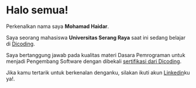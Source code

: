 # Halo semua! 

Perkenalkan nama saya **Mohamad Haidar**.<br>

Saya seorang mahasiswa **Universitas Serang Raya** saat ini sedang belajar di [Dicoding](https://www.dicoding.com/).<br>

Saya bertanggung jawab pada kualitas materi Dasara Pemrograman untuk menjadi Pengembang Software dengan dibekali [sertifikasi dari Dicoding](https://drive.google.com/file/d/1OpXzTcNdr1u1WFkMVddCWk6yQYdSy7IZ/view?usp=sharing).<br>

Jika kamu tertarik untuk berkenalan denganku, silakan ikuti akun [Linkedin](https://www.linkedin.com/in/mohamad-haidar-532972207?utm_source=share&utm_campaign=share_via&utm_content=profile&utm_medium=android_app)ku ya!.
